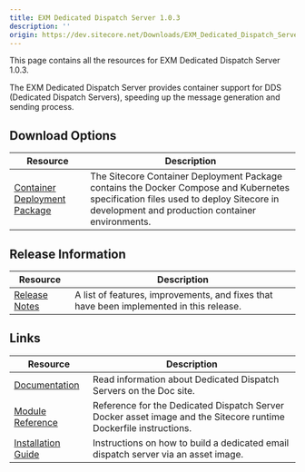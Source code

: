 ```yaml
---
title: EXM Dedicated Dispatch Server 1.0.3
description: ''
origin: https://dev.sitecore.net/Downloads/EXM_Dedicated_Dispatch_Server/1x/EXM_Dedicated_Dispatch_Server_103.aspx
---
```


This page contains all the resources for EXM Dedicated Dispatch Server 1.0.3.

The EXM Dedicated Dispatch Server provides container support for DDS (Dedicated Dispatch Servers), speeding up the message generation and sending process.

## Download Options

 | Resource | Description |
 | --- | --- |
 | [Container Deployment Package](https://github.com/Sitecore/container-deployment/releases/tag/dds%2F1.0.3.00012.75) | The Sitecore Container Deployment Package contains the Docker Compose and Kubernetes specification files used to deploy Sitecore in development and production container environments. |

## Release Information

 | Resource | Description |
 | --- | --- |
 | [Release Notes](/downloads/EXM_Dedicated_Dispatch_Server/1x/EXM_Dedicated_Dispatch_Server_103/Release_Notes) | A list of features, improvements, and fixes that have been implemented in this release. |

## Links

 | Resource | Description |
 | --- | --- |
 | [Documentation](https://doc.sitecore.com/developers/exm/100/email-experience-manager/en/using-dedicated-email-dispatch-servers.html) | Read information about Dedicated Dispatch Servers on the Doc site. |
 | [Module Reference](https://docs.dk.sitecore.net/developers/101/developer-tools/en/sitecore-module-reference.html) | Reference for the Dedicated Dispatch Server Docker asset image and the Sitecore runtime Dockerfile instructions. |
 | [Installation Guide](https://docs.dk.sitecore.net/developers/exm/101/email-experience-manager/en/build-a-dedicated-email-dispatch-server-with-an-asset-image.html) | Instructions on how to build a dedicated email dispatch server via an asset image. |